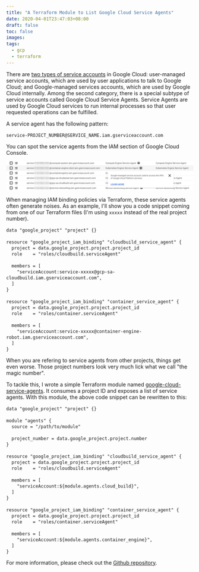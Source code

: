 ```yaml
---
title: "A Terraform Module to List Google Cloud Service Agents"
date: 2020-04-01T23:47:03+08:00
draft: false
toc: false
images:
tags: 
  - gcp
  - terraform
---
```


There are [two types of service accounts](https://cloud.google.com/iam/docs/service-accounts#types_of_service_accounts) in Google Cloud: user-managed service accounts, which are used by user applications to talk to Google Cloud; and Google-managed services accounts, which are used by Google Cloud internally. Among the second category, there is a special subtype of service accounts called Google Cloud Service Agents. Service Agents are used by Google Cloud services to run internal processes so that user requested operations can be fulfilled.

A service agent has the following pattern:

```
service-PROJECT_NUMBER@SERVICE_NAME.iam.gserviceaccount.com
```

You can spot the service agents from the IAM section of Google Cloud Console.

![Service Agents](/img/20200402-0012.png)

When managing IAM binding policies via Terraform, these service agents often generate noises. As an example, I'll show you a code snippet coming from one of our Terraform files (I'm using `xxxxx` instead of the real project number).

```hcl
data "google_project" "project" {}

resource "google_project_iam_binding" "cloudbuild_service_agent" {
  project = data.google_project.project.project_id
  role    = "roles/cloudbuild.serviceAgent"

  members = [
    "serviceAccount:service-xxxxx@gcp-sa-cloudbuild.iam.gserviceaccount.com",
  ]
}

resource "google_project_iam_binding" "container_service_agent" {
  project = data.google_project.project.project_id
  role    = "roles/container.serviceAgent"

  members = [
    "serviceAccount:service-xxxxx@container-engine-robot.iam.gserviceaccount.com",
  ]
}
```

When you are refering to service agents from other projects, things get even worse. Those project numbers look very much lick what we call "the magic number".

To tackle this, I wrote a simple Terraform module named [google-cloud-service-agents](https://github.com/yuankunzhang/google-cloud-service-agents). It consumes a project ID and exposes a list of service agents. With this module, the above code snippet can be rewritten to this:

```hcl
data "google_project" "project" {}

module "agents" {
  source = "/path/to/module"

  project_number = data.google_project.project.number
}

resource "google_project_iam_binding" "cloudbuild_service_agent" {
  project = data.google_project.project.project_id
  role    = "roles/cloudbuild.serviceAgent"

  members = [
    "serviceAccount:${module.agents.cloud_build}",
  ]
}

resource "google_project_iam_binding" "container_service_agent" {
  project = data.google_project.project.project_id
  role    = "roles/container.serviceAgent"

  members = [
    "serviceAccount:${module.agents.container_engine}",
  ]
}
```

For more information, please check out the [Github repository](https://github.com/yuankunzhang/google-cloud-service-agents).
